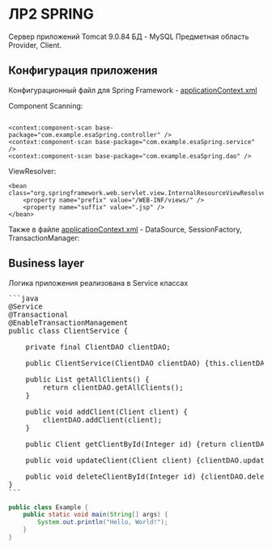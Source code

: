# ЛР2 SPRING
Сервер приложений Tomcat 9.0.84
БД - MySQL
Предметная область Provider, Client.
## Конфигурация приложения 
Конфигурационный файл для Spring Framework - [applicationContext.xml](https://github.com/badasqi/ESA_Spring/blob/main/src/main/webapp/WEB-INF/applicationContext.xml)

Component Scanning:
```

<context:component-scan base-package="com.example.esaSpring.controller" />
<context:component-scan base-package="com.example.esaSpring.service" />
<context:component-scan base-package="com.example.esaSpring.dao" />
```
ViewResolver:
```
<bean class="org.springframework.web.servlet.view.InternalResourceViewResolver">
    <property name="prefix" value="/WEB-INF/views/" />
    <property name="suffix" value=".jsp" />
</bean>

```
Также в файле [applicationContext.xml](https://github.com/badasqi/ESA_Spring/blob/main/src/main/webapp/WEB-INF/applicationContext.xml) - DataSource, SessionFactory, TransactionManager:


## Business layer
Логика приложения реализована в Service классах
<pre>
```java
@Service
@Transactional
@EnableTransactionManagement
public class ClientService {

    private final ClientDAO clientDAO;

    public ClientService(ClientDAO clientDAO) {this.clientDAO = clientDAO;}

    public List<Client> getAllClients() {
        return clientDAO.getAllClients();
    }

    public void addClient(Client client) {
        clientDAO.addClient(client);
    }

    public Client getClientById(Integer id) {return clientDAO.getClientById(id);}

    public void updateClient(Client client) {clientDAO.updateClient(client);}

    public void deleteClientById(Integer id) {clientDAO.deleteClientById(id);}
}
```
</pre>



```java
public class Example {
    public static void main(String[] args) {
        System.out.println("Hello, World!");
    }
}
```

